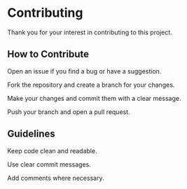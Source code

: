 # Contributing

Thank you for your interest in contributing to this project.

## How to Contribute

Open an issue if you find a bug or have a suggestion.

Fork the repository and create a branch for your changes.

Make your changes and commit them with a clear message.

Push your branch and open a pull request.

## Guidelines

Keep code clean and readable.

Use clear commit messages.

Add comments where necessary.
